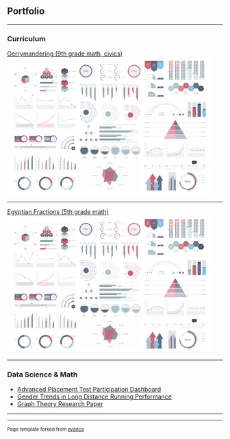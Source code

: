 ## Portfolio

---

### Curriculum

[Gerrymandering (9th grade math, civics)](/sample_page)
<img src="images/dummy_thumbnail.jpg?raw=true"/>

---
[Egyptian Fractions (5th grade math)](/pdf/sample_presentation.pdf)
<img src="images/dummy_thumbnail.jpg?raw=true"/>

---

### Data Science & Math

- [Advanced Placement Test Participation Dashboard](https://github.com/ianmcmeek/AP-Test-Participation-Dashboard/blob/main/Supplemental/Analysis.md)
- [Gender Trends in Long Distance Running Performance](http://example.com/)
- [Graph Theory Research Paper](http://example.com/)

---




---
<p style="font-size:11px">Page template forked from <a href="https://github.com/evanca/quick-portfolio">evanca</a></p>
<!-- Remove above link if you don't want to attibute -->
